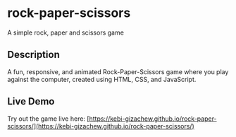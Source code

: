 # rock-paper-scissors
A simple rock, paper and scissors game
## Description
A fun, responsive, and animated Rock-Paper-Scissors game where you play against the computer, created using HTML, CSS, and JavaScript.
## Live Demo
Try out the game live here: [https://kebi-gizachew.github.io/rock-paper-scissors/](https://kebi-gizachew.github.io/rock-paper-scissors/)


